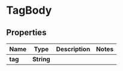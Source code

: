 # TagBody

## Properties
Name | Type | Description | Notes
------------ | ------------- | ------------- | -------------
**tag** | **String** |  | 
